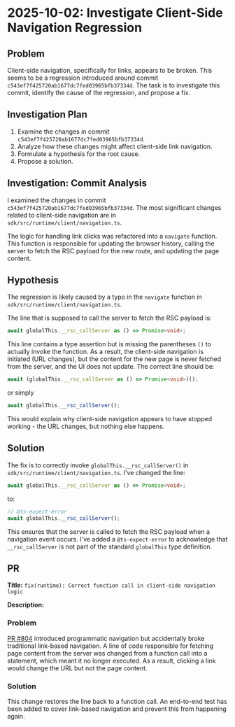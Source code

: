 # 2025-10-02: Investigate Client-Side Navigation Regression

## Problem

Client-side navigation, specifically for links, appears to be broken. This seems to be a regression introduced around commit `c543ef7f425720ab1677dc7fed03965bfb37334d`. The task is to investigate this commit, identify the cause of the regression, and propose a fix.

## Investigation Plan

1.  Examine the changes in commit `c543ef7f425720ab1677dc7fed03965bfb37334d`.
2.  Analyze how these changes might affect client-side link navigation.
3.  Formulate a hypothesis for the root cause.
4.  Propose a solution.

## Investigation: Commit Analysis

I examined the changes in commit `c543ef7f425720ab1677dc7fed03965bfb37334d`. The most significant changes related to client-side navigation are in `sdk/src/runtime/client/navigation.ts`.

The logic for handling link clicks was refactored into a `navigate` function. This function is responsible for updating the browser history, calling the server to fetch the RSC payload for the new route, and updating the page content.

## Hypothesis

The regression is likely caused by a typo in the `navigate` function in `sdk/src/runtime/client/navigation.ts`.

The line that is supposed to call the server to fetch the RSC payload is:

```typescript
await globalThis.__rsc_callServer as () => Promise<void>;
```

This line contains a type assertion but is missing the parentheses `()` to actually invoke the function. As a result, the client-side navigation is initiated (URL changes), but the content for the new page is never fetched from the server, and the UI does not update. The correct line should be:

```typescript
await (globalThis.__rsc_callServer as () => Promise<void>)();
```
or simply
```typescript
await globalThis.__rsc_callServer();
```

This would explain why client-side navigation appears to have stopped working - the URL changes, but nothing else happens.

## Solution

The fix is to correctly invoke `globalThis.__rsc_callServer()` in `sdk/src/runtime/client/navigation.ts`. I've changed the line:

```typescript
await globalThis.__rsc_callServer as () => Promise<void>;
```

to:

```typescript
// @ts-expect-error
await globalThis.__rsc_callServer();
```

This ensures that the server is called to fetch the RSC payload when a navigation event occurs. I've added a `@ts-expect-error` to acknowledge that `__rsc_callServer` is not part of the standard `globalThis` type definition.

## PR

**Title:** `fix(runtime): Correct function call in client-side navigation logic`

**Description:**

### Problem

[PR #804](https://github.com/redwoodjs/sdk/pull/804) introduced programmatic navigation but accidentally broke traditional link-based navigation. A line of code responsible for fetching page content from the server was changed from a function call into a statement, which meant it no longer executed. As a result, clicking a link would change the URL but not the page content.

### Solution

This change restores the line back to a function call. An end-to-end test has been added to cover link-based navigation and prevent this from happening again.
